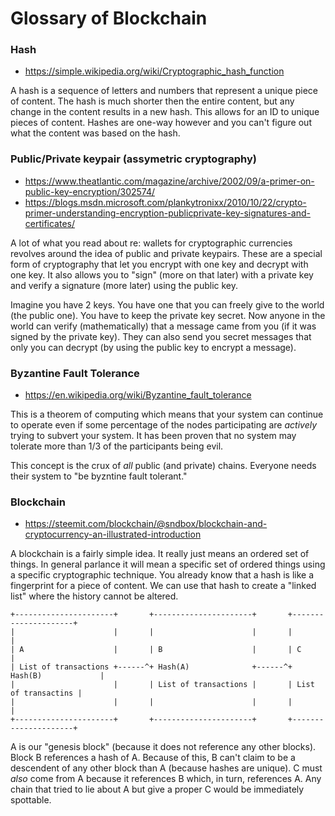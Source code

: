 # Glossary of Blockchain

### Hash

* https://simple.wikipedia.org/wiki/Cryptographic_hash_function

A hash is a sequence of letters and numbers that represent a unique piece of content. The hash is much shorter then the entire content, but any change in the content results in a new hash. This allows for an ID to unique pieces of content. Hashes are one-way however and you can't figure out what the content was based on the hash.

### Public/Private keypair (assymetric cryptography)

* https://www.theatlantic.com/magazine/archive/2002/09/a-primer-on-public-key-encryption/302574/
* https://blogs.msdn.microsoft.com/plankytronixx/2010/10/22/crypto-primer-understanding-encryption-publicprivate-key-signatures-and-certificates/

A lot of what you read about re: wallets for cryptographic currencies revolves around the idea of public and private keypairs. These are a special form of cryptography that let you encrypt with one key and decrypt with one key. It also allows you to "sign" (more on that later) with a private key and verify a signature (more later) using the public key.

Imagine you have 2 keys. You have one that you can freely give to the world (the public one). You have to keep the private key secret. Now anyone in the world can verify (mathematically) that a message came from you (if it was signed by the private key). They can also send you secret messages that only you can decrypt (by using the public key to encrypt a message).

### Byzantine Fault Tolerance

* https://en.wikipedia.org/wiki/Byzantine_fault_tolerance

This is a theorem of computing which means that your system can continue to operate even if some percentage of the nodes participating are *actively* trying to subvert your system. It has been proven that no system may tolerate more than 1/3 of the participants being evil.

This concept is the crux of *all* public (and private) chains. Everyone needs their system to "be byzntine fault tolerant."

### Blockchain

* https://steemit.com/blockchain/@sndbox/blockchain-and-cryptocurrency-an-illustrated-introduction

A blockchain is a fairly simple idea. It really just means an ordered set of things. In general parlance it will mean a specific set of ordered things using a specific cryptographic technique. You already know that a hash is like a fingerprint for a piece of content. We can use that hash to create a "linked list" where the history cannot be altered.

```
+----------------------+       +----------------------+       +---------------------+
|                      |       |                      |       |                     |
| A                    |       | B                    |       | C                   |
| List of transactions +------^+ Hash(A)              +------^+ Hash(B)             |
|                      |       | List of transactions |       | List of transactins |
|                      |       |                      |       |                     |
+----------------------+       +----------------------+       +---------------------+
```

A is our "genesis block" (because it does not reference any other blocks). Block B references a hash of A. Because of this, B can't claim to be a descendent of any other block than A (because hashes are unique). C must *also* come from A because it references B which, in turn, references A. Any chain that tried to lie about A but give a proper C would be immediately spottable.
